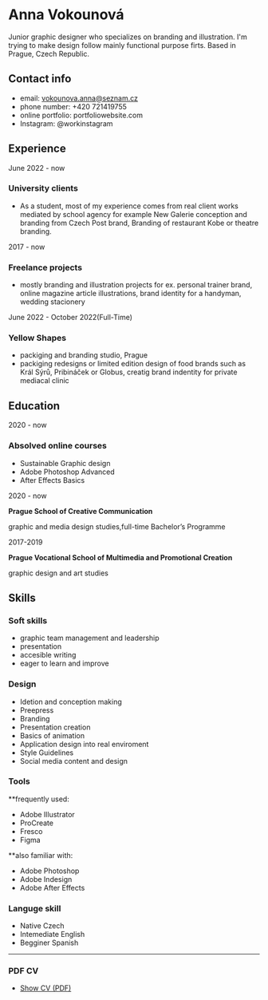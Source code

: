 
# Anna Vokounová
 Junior graphic designer who specializes on branding and illustration. I'm trying to make design follow mainly functional purpose firts. Based in Prague, Czech Republic. 

## Contact info
 - email: vokounova.anna@seznam.cz
 - phone number: +420 721419755
 - online portfolio: portfoliowebsite.com
 - Instagram: @workinstagram

## Experience

June 2022 - now
### University clients

- As a student, most of my experience comes from real client works mediated by school agency for example New Galerie conception and branding from Czech Post brand, Branding of restaurant Kobe or theatre branding. 
  


2017 - now
### Freelance projects 
- mostly branding and illustration projects for ex. personal trainer brand, online magazine article illustrations, brand identity for a handyman, wedding stacionery


June 2022 - October 2022(Full-Time)
### Yellow Shapes 
- packiging and branding studio, Prague
 - packiging redesigns or limited edition design of food brands such as Král Sýrů, Pribináček or Globus, creatig brand indentity for private mediacal clinic 

## Education
2020 - now
### Absolved online courses 

- Sustainable Graphic design
- Adobe Photoshop Advanced
- After Effects Basics

2020 - now

**Prague School of Creative Communication**

graphic and media design studies,full-time Bachelor’s Programme

2017-2019

**Prague Vocational School of Multimedia and Promotional Creation**

graphic design and art studies

## Skills

### Soft skills
- graphic team management and leadership
- presentation 
- accesible writing
- eager to learn and improve

### Design
- Idetion and conception making
- Preepress
- Branding
- Presentation creation
- Basics of animation
- Application design into real enviroment 
- Style Guidelines
- Social media content and design

### Tools
**frequently used: 
- Adobe Illustrator
- ProCreate
- Fresco
- Figma 

**also familiar with: 
- Adobe Photoshop
- Adobe Indesign
- Adobe After Effects

### Languge skill
- Native Czech
- Intemediate English
- Begginer Spanish
-------
### PDF CV 
- [Show CV (PDF)](cv-2022-12-vokounova.pdf) <!-- At the top or bottom? -->
